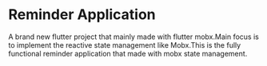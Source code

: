 # Reminder Application

A brand new flutter project that mainly made with flutter mobx.Main focus is to implement the reactive state management like Mobx.This is the fully functional reminder application that made with mobx state management.

